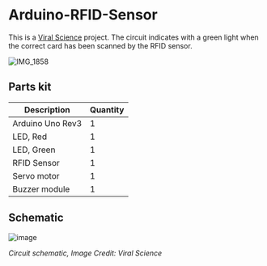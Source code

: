 # Arduino-RFID-Sensor
This is a [Viral Science](https://www.viralsciencecreativity.com/post/arduino-rfid-sensor-mfrc522-tutorial) project. The circuit indicates with a green light when the correct card has been scanned by the RFID sensor.

![IMG_1858](https://user-images.githubusercontent.com/93152842/190869188-6cfe999d-1760-423b-9106-fd0775121464.JPG)

## Parts kit

| Description | Quantity |
| - | - |
| Arduino Uno Rev3 | 1 |
| LED, Red | 1 |
| LED, Green | 1 |
| RFID Sensor | 1 |
| Servo motor | 1 |
| Buzzer module | 1 |

## Schematic

![image](https://user-images.githubusercontent.com/93152842/190868937-1ade2268-6dfb-4940-b878-c4e0b4f7fc51.png)

*Circuit schematic, Image Credit: Viral Science*
